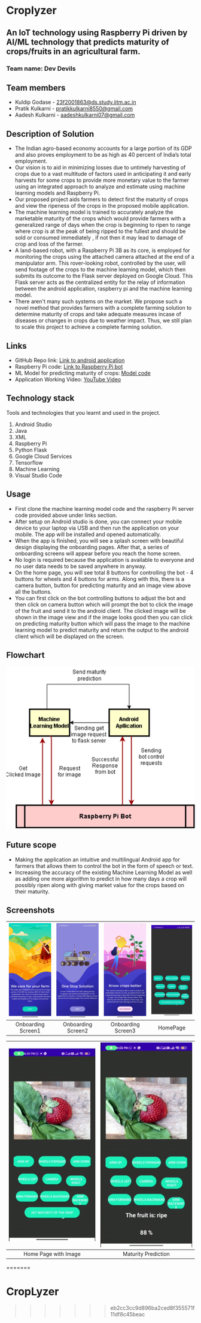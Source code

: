 # Croplyzer
## An IoT technology using Raspberry Pi driven by AI/ML technology that predicts maturity of crops/fruits in an agricultural farm.

### Team name: Dev Devils

## Team members
* Kuldip Godase - 23f2001863@ds.study.iitm.ac.in
* Pratik Kulkarni - pratikkulkarni8550@gmail.com
* Aadesh Kulkarni - aadeshkulkarni07@gmail.com

## Description of Solution

*  The Indian agro-based economy accounts for a large portion of its GDP and also proves employment to be as high as 40 percent of India’s total employment. 
*  Our vision is to aid in minimizing losses due to untimely harvesting of crops due to a vast multitude of factors used in anticipating it and early harvests for some crops to provide more monetary value to the farmer using an integrated approach to analyze and estimate using machine learning models and Raspberry Pi.
*  Our proposed project aids farmers to detect first the maturity of crops and view the ripeness of the crops in the proposed mobile application. 
*  The machine learning model is trained to accurately analyze the marketable maturity of the crops which would provide farmers with a generalized range of days when the crop is beginning to ripen to range where crop is at the peak of being ripped to the fullest and should be sold or consumed immediately , if not then it may lead to damage of crop and loss of the farmer.  
*  A land-based robot, with a Raspberry Pi 3B as its core, is employed for monitoring the crops using the attached camera attached at the end of a manipulator arm. This rover-looking robot, controlled by the user, will send footage of the crops to the machine learning model, which then submits its outcome to the Flask server deployed on Google Cloud. This Flask server acts as the centralized entity for the relay of information between the android application, raspberry pi and the machine learning model. 
*  There aren't many such systems on the market. We propose such a novel method that provides farmers with a complete farming solution to determine maturity of crops and take adequate measures incase of diseases or changes in crops due to weather impact. Thus, we still plan to scale this project to achieve a complete farming solution.

## Links
* GitHub Repo link: [Link to android application](https://github.com/Vriddhigupta/Croplyzer)
* Raspberry Pi code: [Link to Raspberry Pi bot](https://github.com/Neel-Dandiwala/GSC_2023-Pi_Bot)
* ML Model for predicting maturity of crops: [Model code](https://github.com/TanishSawant/yolov3-tf2)
* Application Working Video: [YouTube Video](https://youtu.be/vlKvU2uJwhg)

## Technology stack

Tools and technologies that you learnt and used in the project.

1. Android Studio
2. Java
3. XML
4. Raspberry Pi
5. Python Flask
6. Google Cloud Services
7. Tensorflow
8. Machine Learning
9. Visual Studio Code

## Usage
* First clone the machine learning model code and the raspberry Pi server code provided above under links section. 
* After setup on Android studio is done, you can connect your mobile device to your laptop via USB and then run the application on your mobile. The app will be installed and opened automatically.
* When the app is finished, you will see a splash screen with beautiful design displaying the onboarding pages. After that, a series of onboarding screens will appear before you reach the home screen.
* No login is required because the application is available to everyone and no user data needs to be saved anywhere in anyway. 
* On the home page, you will see total 8 buttons for controlling the bot - 4 buttons for wheels and 4 buttons for arms. Along with this, there is a camera button, button for predicting maturity and an image view above all the buttons.
* You can first click on the bot controlling buttons to adjust the bot and then click on camera button which will prompt the bot to click the image of the fruit and send it to the android client. The clicked image will be shown in the image view and if the image looks good then you can click on predicting maturity button which will pass the image to the machine learning model to predict maturity and return the output to the android client which will be displayed on the screen.

## Flowchart

<img src="https://github.com/Vriddhigupta/Croplyzer/blob/main/croplyzer.drawio.png" width="1000">

## Future scope
* Making the application an intuitive and multilingual Android app for farmers that allows them to control the bot in the form of speech or text. 
* Increasing the accuracy of the existing Machine Learning Model as well as adding one more algorithm to predict in how many days a crop will possibly ripen along with giving market value for the crops based on their maturity.

## Screenshots
| ![](https://github.com/Vriddhigupta/Croplyzer/blob/main/Onboarding1.jpeg) | ![](https://github.com/Vriddhigupta/Croplyzer/blob/main/Onboarding2.jpeg) | ![](https://github.com/Vriddhigupta/Croplyzer/blob/main/Onboarding3.jpeg) | ![](https://github.com/Vriddhigupta/Croplyzer/blob/main/HomePage.jpeg) |
| :-------------: | :-------------:  | :-------------:  | :-------------:  |
|     Onboarding Screen1     |    Onboarding Screen2   |    Onboarding Screen3     |      HomePage     |

| ![](https://github.com/Vriddhigupta/Croplyzer/blob/main/Home_with_image.jpeg) | ![](https://github.com/Vriddhigupta/Croplyzer/blob/main/prediction.jpeg) |
| :-------------: | :-------------:  | 
|     Home Page with Image     |    Maturity Prediction   |    
=======
# CropLyzer
>>>>>>> eb2cc3cc9d896ba2ced8f355571f11df8c45beac
